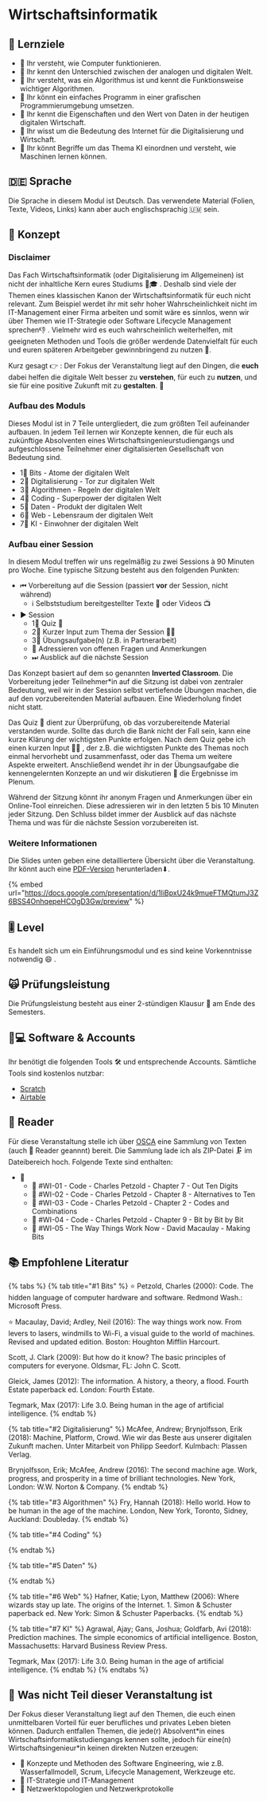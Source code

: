 # Wirtschaftsinformatik

## 🎯 Lernziele <a id="learning-objectives"></a>

* 🎯 Ihr versteht, wie Computer funktionieren.
* 🎯 Ihr kennt den Unterschied zwischen der analogen und digitalen Welt.
* 🎯 Ihr versteht, was ein Algorithmus ist und kennt die Funktionsweise wichtiger Algorithmen.
* 🎯 Ihr könnt ein einfaches Programm in einer grafischen Programmierumgebung umsetzen.
* 🎯 Ihr kennt die Eigenschaften und den Wert von Daten in der heutigen digitalen Wirtschaft.
* 🎯 Ihr wisst um die Bedeutung des Internet für die Digitalisierung und Wirtschaft.
* 🎯 Ihr könnt Begriffe um das Thema KI einordnen und versteht, wie Maschinen lernen können.

## 🇩🇪 Sprache

Die Sprache in diesem Modul ist Deutsch. Das verwendete Material \(Folien, Texte, Videos, Links\) kann aber auch englischsprachig 🇺🇲 sein.

## 📃 Konzept <a id="concept"></a>

### Disclaimer

Das Fach Wirtschaftsinformatik \(oder Digitalisierung im Allgemeinen\) ist nicht der inhaltliche Kern eures Studiums 👩🎓 . Deshalb sind viele der Themen eines klassischen Kanon der Wirtschaftsinformatik für euch nicht relevant. Zum Beispiel werdet ihr mit sehr hoher Wahrscheinlichkeit nicht im IT-Management einer Firma arbeiten und somit wäre es sinnlos, wenn wir über Themen wie IT-Strategie oder Software Lifecycle Management sprechen👎 . Vielmehr wird es euch wahrscheinlich weiterhelfen, mit geeigneten Methoden und Tools die größer werdende Datenvielfalt für euch und euren späteren Arbeitgeber gewinnbringend zu nutzen 💪.

Kurz gesagt 👉 : Der Fokus der Veranstaltung liegt auf den Dingen, die **euch** dabei helfen die digitale Welt besser zu **verstehen**, für euch zu **nutzen**, und sie für eine positive Zukunft mit zu **gestalten**. 🤖 

### Aufbau des Moduls

Dieses Modul ist in 7 Teile untergliedert, die zum größten Teil aufeinander aufbauen. In jedem Teil lernen wir Konzepte kennen, die für euch als zukünftige Absolventen eines Wirtschaftsingenieurstudiengangs und aufgeschlossene Teilnehmer einer digitalisierten Gesellschaft von Bedeutung sind. 

* 1⃣ Bits - Atome der digitalen Welt
* 2⃣ Digitalisierung - Tor zur digitalen Welt
* 3⃣ Algorithmen - Regeln der digitalen Welt
* 4⃣ Coding - Superpower der digitalen Welt
* 5⃣ Daten - Produkt der digitalen Welt
* 6⃣ Web - Lebensraum der digitalen Welt
* 7⃣ KI - Einwohner der digitalen Welt

### Aufbau einer Session

In diesem Modul treffen wir uns regelmäßig zu zwei Sessions à 90 Minuten pro Woche. Eine typische Sitzung besteht aus den folgenden Punkten:

* ⏮ Vorbereitung auf die Session \(passiert **vor** der Session, nicht während\)
  * ℹ Selbststudium bereitgestellter Texte 📑 oder Videos 📺  
* ▶ Session
  * 1⃣ Quiz 🥇 
  * 2⃣ Kurzer Input zum Thema der Session 👨🏫 
  * 3⃣ Übungsaufgabe\(n\) \(z.B. in Partnerarbeit\) 
  * 🔁 Adressieren von offenen Fragen und Anmerkungen
  * ⏭ Ausblick auf die nächste Session

Das Konzept basiert auf dem so genannten **Inverted Classroom**. Die Vorbereitung jeder Teilnehmer\*in auf die Sitzung ist dabei von zentraler Bedeutung, weil wir in der Session selbst vertiefende Übungen machen, die auf den vorzubereitenden Material aufbauen. Eine Wiederholung findet nicht statt.

Das Quiz 🥇 dient zur Überprüfung, ob das vorzubereitende Material verstanden wurde. Sollte das durch die Bank nicht der Fall sein, kann eine kurze Klärung der wichtigsten Punkte erfolgen. Nach dem Quiz gebe ich einen kurzen Input 👨🏫 , der z.B. die wichtigsten Punkte des Themas noch einmal hervorhebt und zusammenfasst, oder das Thema um weitere Aspekte erweitert. Anschließend wendet ihr in der Übungsaufgabe die kennengelernten Konzepte an und wir diskutieren 💬 die Ergebnisse im Plenum.

Während der Sitzung könnt ihr anonym Fragen und Anmerkungen über ein Online-Tool einreichen. Diese adressieren wir in den letzten 5 bis 10 Minuten jeder Sitzung. Den Schluss bildet immer der Ausblick auf das nächste Thema und was für die nächste Session vorzubereiten ist.

### Weitere Informationen

Die Slides unten geben eine detailliertere Übersicht über die Veranstaltung. Ihr könnt auch eine [PDF-Version](https://docs.google.com/presentation/d/1IiBpxU24k9mueFTMQtumJ3Z6BSS4OnhqepeHCOgD3Gw/export/pdf) herunterladen⬇.

{% embed url="https://docs.google.com/presentation/d/1IiBpxU24k9mueFTMQtumJ3Z6BSS4OnhqepeHCOgD3Gw/preview" %}

## 🎚 Level <a id="level"></a>

Es handelt sich um ein Einführungsmodul und es sind keine Vorkenntnisse notwendig 😄 .

## 🙀 Prüfungsleistung <a id="examination"></a>

Die Prüfungsleistung besteht aus einer 2-stündigen Klausur 📄 am Ende des Semesters.

## 👩💻 Software & Accounts <a id="software-and-accounts"></a>

Ihr benötigt die folgenden Tools 🛠 und entsprechende Accounts. Sämtliche Tools sind kostenlos nutzbar:

* [Scratch](https://scratch.mit.edu/)
* [Airtable](https://airtable.com/)

## 📑 Reader

Für diese Veranstaltung stelle ich über [OSCA](http://osca.hs-osnabrueck.de/) eine Sammlung von Texten \(auch 📑 Reader geannnt\) bereit. Die Sammlung lade ich als ZIP-Datei 🗜 im Dateibereich hoch. Folgende Texte sind enthalten:

* 📂 
  * 📑 \#WI-01 - Code - Charles Petzold - Chapter 7 - Out Ten Digits
  * 📑 \#WI-02 - Code - Charles Petzold - Chapter 8 - Alternatives to Ten
  * 📑 \#WI-03 - Code - Charles Petzold - Chapter 2 - Codes and Combinations
  * 📑 \#WI-04 - Code - Charles Petzold - Chapter 9 - Bit by Bit by Bit
  * 📑 \#WI-05 - The Way Things Work Now - David Macaulay - Making Bits

## 📚 Empfohlene Literatur 

{% tabs %}
{% tab title="\#1 Bits" %}
⭐ Petzold, Charles \(2000\): Code. The hidden language of computer hardware and software. Redmond Wash.: Microsoft Press.

⭐ Macaulay, David; Ardley, Neil \(2016\): The way things work now. From levers to lasers, windmills to Wi-Fi, a visual guide to the world of machines. Revised and updated edition. Boston: Houghton Mifflin Harcourt.

Scott, J. Clark \(2009\): But how do it know? The basic principles of computers for everyone. Oldsmar, FL: John C. Scott.

Gleick, James \(2012\): The information. A history, a theory, a flood. Fourth Estate paperback ed. London: Fourth Estate.

Tegmark, Max \(2017\): Life 3.0. Being human in the age of artificial intelligence.
{% endtab %}

{% tab title="\#2 Digitalisierung" %}
McAfee, Andrew; Brynjolfsson, Erik \(2018\): Machine, Platform, Crowd. Wie wir das Beste aus unserer digitalen Zukunft machen. Unter Mitarbeit von Philipp Seedorf. Kulmbach: Plassen Verlag.

Brynjolfsson, Erik; McAfee, Andrew \(2016\): The second machine age. Work, progress, and prosperity in a time of brilliant technologies. New York, London: W.W. Norton & Company.
{% endtab %}

{% tab title="\#3 Algorithmen" %}
Fry, Hannah \(2018\): Hello world. How to be human in the age of the machine. London, New York, Toronto, Sidney, Auckland: Doubleday.
{% endtab %}

{% tab title="\#4 Coding" %}

{% endtab %}

{% tab title="\#5 Daten" %}

{% endtab %}

{% tab title="\#6 Web" %}
Hafner, Katie; Lyon, Matthew \(2006\): Where wizards stay up late. The origins of the Internet. 1. Simon & Schuster paperback ed. New York: Simon & Schuster Paperbacks.
{% endtab %}

{% tab title="\#7 KI" %}
Agrawal, Ajay; Gans, Joshua; Goldfarb, Avi \(2018\): Prediction machines. The simple economics of artificial intelligence. Boston, Massachusetts: Harvard Business Review Press.

Tegmark, Max \(2017\): Life 3.0. Being human in the age of artificial intelligence.
{% endtab %}
{% endtabs %}

## 🚫  Was nicht Teil dieser Veranstaltung ist

Der Fokus dieser Veranstaltung liegt auf den Themen, die euch einen unmittelbaren Vorteil für euer berufliches und privates Leben bieten können. Dadurch entfallen Themen, die jede\(r\) Absolvent\*in eines Wirtschaftsinformatikstudiengangs kennen sollte, jedoch für eine\(n\) Wirtschaftsingenieur\*in keinen direkten Nutzen erzeugen:

* 🚫 Konzepte und Methoden des Software Engineering, wie z.B. Wasserfallmodell, Scrum, Lifecycle Management, Werkzeuge etc.
* 🚫 IT-Strategie und IT-Management
* 🚫 Netzwerktopologien und Netzwerkprotokolle

### 

